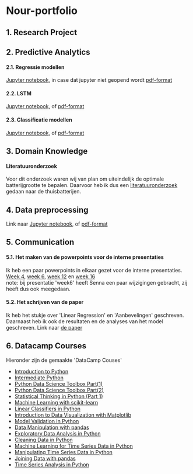 # Nour-portfolio
## 1. Research Project
[]()
## 2. Predictive Analytics
#### 2.1. Regressie modellen
[Jupyter notebook](https://github.com/NourGithub967/Nour-portfolio/blob/main/Nour2%20(2).ipynb), in case dat jupyter niet geopend wordt [pdf-format](https://github.com/NourGithub967/Nour-portfolio/blob/main/Nour2%20(1).pdf) <br />
#### 2.2. LSTM
[Jupyter notebook](https://github.com/NourGithub967/Nour-portfolio/blob/main/Nour%20LSTM%20PyTorch.ipynb), of [pdf-format](https://github.com/NourGithub967/Nour-portfolio/blob/main/Nour%20LSTM%20PyTorch%20(1).pdf) <br />
#### 2.3. Classificatie modellen
[Jupyter notebook](https://github.com/NourGithub967/Nour-portfolio/blob/main/Nour2.foodboost.ipynb), of [pdf-format](https://github.com/NourGithub967/Nour-portfolio/blob/main/Nour2.foodboost.pdf)

## 3. Domain Knowledge
#### Literatuuronderzoek
Voor dit onderzoek waren wij van plan om uiteindelijk de optimale batterijgrootte te bepalen. Daarvoor heb ik dus een [literatuuronderzoek](https://github.com/NourGithub967/Nour-portfolio/blob/main/Lito%20thuisbatterijen.pdf) gedaan naar de thuisbatterijen.

## 4. Data preprocessing
Link naar [Jupyter notebook](https://github.com/NourGithub967/Nour-portfolio/blob/main/preprocessing.ipynb), of [pdf-format](https://github.com/NourGithub967/Nour-portfolio/blob/main/preprocessing.pdf)
## 5. Communication
#### 5.1. Het maken van de powerpoints voor de interne presentaties
Ik heb een paar powerpoints in elkaar gezet voor de interne presentaties. [Week 4](https://github.com/NourGithub967/Nour-portfolio/blob/main/Week%204%20(19-9).pdf), [week 6](https://github.com/NourGithub967/Nour-portfolio/blob/main/Week6.pdf), [week 12](https://github.com/NourGithub967/Nour-portfolio/blob/main/Week%2012%20Energy%20project%20(1).pdf) en [week 16](https://github.com/NourGithub967/Nour-portfolio/blob/main/Week%2016.pdf) <br />
note: bij presentatie 'week6' heeft Senna een paar wijzigingen gebracht, zij heeft dus ook meegedaan.

#### 5.2. Het schrijven van de paper
Ik heb het stukje over 'Linear Regression' en 'Aanbevelingen' geschreven. Daarnaast heb ik ook de resultaten en de analyses van het model geschreven. Link naar [de paper](https://github.com/NourGithub967/Nour-portfolio/blob/main/Minor%20ADS%20Energy%20in%20transition%20Groep%203.pdf)

## 6. Datacamp Courses
Hieronder zijn de gemaakte 'DataCamp Couses' <br />
- [Introduction to Python](https://github.com/NourGithub967/Nour-portfolio/blob/main/datacamp%20introduction%20to%20python.pdf) <br />
- [Intermediate Python](https://github.com/NourGithub967/Nour-portfolio/blob/main/datacamp%20Intermediate%20Python.pdf) <br />
- [Python Data Science Toolbox Part(1)](https://github.com/NourGithub967/Nour-portfolio/blob/main/Python%20Data%20Science%20Toolbox%20(Part%201).pdf) <br />
- [Python Data Science Toolbox Part(2)](https://github.com/NourGithub967/Nour-portfolio/blob/main/Python%20Data%20Science%20Toolbox%20(Part%202).pdf) <br />
- [Statistical Thinking in Python (Part 1)](https://github.com/NourGithub967/Nour-portfolio/blob/main/Statistical%20Thinking%20in%20Python%20(Part%201).pdf) <br />
- [Machine Learning with scikit-learn](https://github.com/NourGithub967/Nour-portfolio/blob/main/Machine%20Learning%20with%20scikit-learn.pdf) <br />
- [Linear Classifiers in Python](https://github.com/NourGithub967/Nour-portfolio/blob/main/Linear%20Classifiers%20in%20Python.pdf) <br />
- [Introduction to Data Visualization with Matplotlib](https://github.com/NourGithub967/Nour-portfolio/blob/main/Introduction%20to%20Data%20Visualization%20with%20Matplotlib.pdf) <br />
- [Model Validation in Python](https://github.com/NourGithub967/Nour-portfolio/blob/main/Model%20Validation%20in%20Python.pdf) <br />
- [Data Manipulation with pandas](https://github.com/NourGithub967/Nour-portfolio/blob/main/Data%20Manipulation%20with%20pandas.pdf) <br />
- [Exploratory Data Analysis in Python](https://github.com/NourGithub967/Nour-portfolio/blob/main/Exploratory%20Data%20Analysis%20in%20Python.pdf) <br />
- [Cleaning Data in Python](https://github.com/NourGithub967/Nour-portfolio/blob/main/Cleaning%20Data%20in%20Python.pdf) <br />
- [Machine Learning for Time Series Data in Python](https://github.com/NourGithub967/Nour-portfolio/blob/main/Machine%20Learning%20for%20Time%20Series%20Data%20in%20Python.pdf) <br />
- [Manipulating Time Series Data in Python](https://github.com/NourGithub967/Nour-portfolio/blob/main/Manipulating%20Time%20Series%20Data%20in%20Python.pdf) <br />
- [Joining Data with pandas](https://github.com/NourGithub967/Nour-portfolio/blob/main/Joining%20Data%20with%20pandas.pdf) <br />
- [Time Series Analysis in Python](https://github.com/NourGithub967/Nour-portfolio/blob/main/Time%20Series%20Analysis%20in%20Python.pdf)
